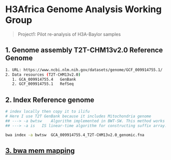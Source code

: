 # H3Africa Genome Analysis Working Group

> Project1: Pilot re-analysis of H3A-Baylor samples

## 1. Genome assembly T2T-CHM13v2.0 Reference Genome

```bash
1. URL: https://www.ncbi.nlm.nih.gov/datasets/genome/GCF_009914755.1/
2. Data resources (T2T-CHM13v2.0)
   1. GCA_009914755.4	GenBank
   2. GCF_009914755.1	RefSeq
```

## 2. Index Reference genome

```bash
# index locally then copy it to ilifu
# Here I use T2T GenBank because it includes Mitochondria genome
## ---> -a bwtsw	Algorithm implemented in BWT-SW. This method works with the whole human genome.
## ---> -a is	IS linear-time algorithm for constructing suffix array. It requires 5.37N memory where N is the size of the database. IS is moderately fast, but does not work with database larger than 2GB.

bwa index -a bwtsw  GCA_009914755.4_T2T-CHM13v2.0_genomic.fna
```

## [3. bwa mem mapping](stage1:convert_carm_T2T_mapping/README.md)

